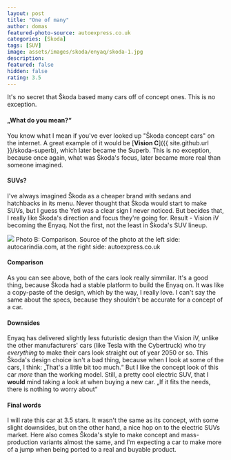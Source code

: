 ```yaml
---
layout: post
title: "One of many"
author: domas
featured-photo-source: autoexpress.co.uk
categories: [Skoda]
tags: [SUV]
image: assets/images/skoda/enyaq/skoda-1.jpg
description:
featured: false
hidden: false
rating: 3.5
---
```


It's no secret that Škoda based many cars off of concept ones. This is no exception.

#### „What do you mean?“

You know what I mean if you've ever looked up "Škoda concept cars" on the internet. A great example of it would be [**Vision C**]({{ site.github.url }}/skoda-superb), which later became the Superb. This is no exception, because once again, what was Škoda's focus, later became more real than someone imagined.

#### SUVs?

I've always imagined Škoda as a cheaper brand with sedans and hatchbacks in its menu. Never thought that Škoda would start to make SUVs, but I guess the Yeti was a clear sign I never noticed. But becides that, I really like Škoda's direction and focus they're going for. Result - Vision iV becoming the Enyaq. Not the first, not the least in Škoda's SUV lineup.

<div class="photo-credit">
    <img src="{{ site.baseurl }}/assets/images/skoda/enyaq/skoda-2.jpg" class="featured-image img-fluid">
    <a>Photo B: Comparison. Source of the photo at the left side: autocarindia.com, at the right side: autoexpress.co.uk</a>
</div>

#### Comparison

As you can see above, both of the cars look really simmilar. It's a good thing, because Škoda had a stable platform to build the Enyaq on. It was like a copy-paste of the design, which by the way, I really love. I can't say the same about the specs, because they shouldn't be accurate for a concept of a car.

#### Downsides

Enyaq has delivered slightly less futuristic design than the Vision iV, unlike the other manufacturers' cars (like Tesla with the Cybertruck) who try *everything* to make their cars look straight out of year 2050 or so. This Škoda's design choice isn't a bad thing, because when I look at some of the cars, I think: „That's a little bit too much.“ But I like the concept look of this car *more* than the working model. Still, a pretty cool electric SUV, that I **would** mind taking a look at when buying a new car. „If it fits the needs, there is nothing to worry about“

#### Final words

I will rate this car at 3.5 stars. It wasn't the same as its concept, with some slight downsides, but on the other hand, a nice hop on to the electric SUVs market. Here also comes Škoda's style to make concept and mass-production variants almost the same, and I'm expecting a car to make more of a jump when being ported to a real and buyable product.